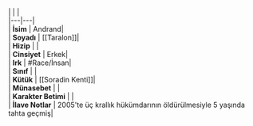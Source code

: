 |  |  |<br>|---|---|<br>| **İsim** | Andrand|<br>| **Soyadı** | [[Taralon]]|<br>| **Hizip** | |<br>| **Cinsiyet** | Erkek|<br>| **Irk** | #Race/İnsan|<br>| **Sınıf** | |<br>| **Kütük** | [[Soradin Kenti]]|<br>| **Münasebet** | |<br>| **Karakter Betimi** | |<br>| **İlave Notlar** | 2005'te üç krallık hükümdarının öldürülmesiyle 5 yaşında tahta geçmiş|<br>